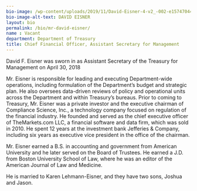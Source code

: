 ```yaml
---
bio-image: /wp-content/uploads/2019/11/David-Eisner-4-v2_-002-e1574704454636-285x300.jpg
bio-image-alt-text: DAVID EISNER
layout: bio
permalink: /bio/mr-david-eisner/
name : Vacant
department: Department of Treasury
title: Chief Financial Officer, Assistant Secretary for Management
---
```

David F. Eisner was sworn in as Assistant Secretary of the Treasury for Management on April 30, 2018

Mr. Eisner is responsible for leading and executing Department-wide operations, including formulation of the Department’s budget and strategic plan. He also oversees data-driven reviews of policy and operational units across the Department and within Treasury’s bureaus.
Prior to coming to Treasury, Mr. Eisner was a private investor and the executive chairman of Compliance Science, Inc., a technology company focused on regulation of the financial industry. He founded and served as the chief executive officer of TheMarkets.com LLC, a financial software and data firm, which was sold in 2010. He spent 12 years at the investment bank Jefferies & Company, including six years as executive vice president in the office of the chairman.

Mr. Eisner earned a B.S. in accounting and government from American University and he later served on the Board of Trustees. He earned a J.D. from Boston University School of Law, where he was an editor of the American Journal of Law and Medicine.

He is married to Karen Lehmann-Eisner, and they have two sons, Joshua and Jason.
